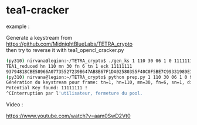# tea1-cracker

example :  

Generate a keystream from https://github.com/MidnightBlueLabs/TETRA_crypto  
then try to reverse it with tea1_opencl_cracker.py  

```bash
(py310) nirvana@legion:~/TETRA_crypto$ ./gen_ks 1 110 30 06 1 0 11111111
TEA1_reduced hn 110 mn 30 fn 6 tn 1 eck 11111111
93794818CBE58966A07735527239B647AB8B67F1DA02580355F40C0F5BE7C99331989E1030E3FE5D4174D98B881E7039282161FAC805
(py310) nirvana@legion:~/TETRA_crypto$ python prep.py 1 110 30 06 1 0 93794818CBE58966A07735527239B647AB8B67F1DA02580355F40C0F5BE7C99331989E1030E3FE5D4174D98B881E7039282161FAC805
Génération du keystream pour frame: tn=1, hn=110, mn=30, fn=6, sn=1, dir=0, ks=93794818
Potential Key found: 11111111 !
^CInterruption par l'utilisateur, fermeture du pool.
```

Video :  

https://www.youtube.com/watch?v=aam0SwD2Vt0
